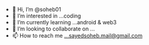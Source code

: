 - 👋 Hi, I’m @soheb01
- 👀 I’m interested in ...coding
- 🌱 I’m currently learning ...android & web3
- 💞️ I’m looking to collaborate on ...
- 📫 How to reach me ...sayedsoheb.mail@gmail.com

<!---
soheb01/soheb01 is a ✨ special ✨ repository because its `README.md` (this file) appears on your GitHub profile.
You can click the Preview link to take a look at your changes.
--->
